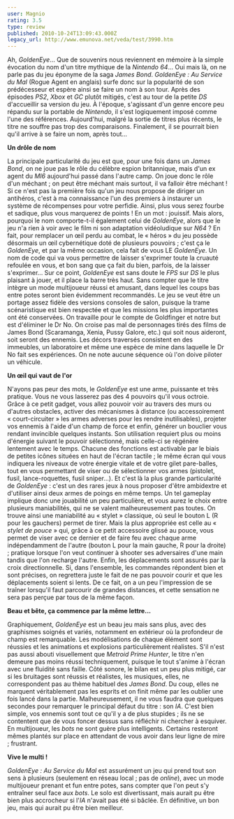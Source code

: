```yaml
---
user: Magnio
rating: 3.5
type: review
published: 2010-10-24T13:09:43.000Z
legacy_url: http://www.emunova.net/veda/test/3990.htm
---
```

Ah, _GoldenEye_... Que de souvenirs nous reviennent en mémoire à la simple évocation du nom d'un titre mythique de la _Nintendo 64_... Oui mais là, on ne parle pas du jeu éponyme de la saga _James Bond_. _GoldenEye : Au Service du Mal_ (Rogue Agent en anglais) surfe donc sur la popularité de son prédécesseur et espère ainsi se faire un nom à son tour. Après des épisodes _PS2_, _Xbox_ et _GC_ plutôt mitigés, c'est au tour de la petite _DS_ d'accueillir sa version du jeu. À l'époque, s'agissant d'un genre encore peu répandu sur la portable de _Nintendo_, il s'est logiquement imposé comme l'une des références. Aujourd'hui, malgré la sortie de titres plus récents, le titre ne souffre pas trop des comparaisons. Finalement, il se pourrait bien qu'il arrive à se faire un nom, après tout...  

   

**Un drôle de nom**  

   

La principale particularité du jeu est que, pour une fois dans un _James Bond_, on ne joue pas le rôle du célèbre espion britannique, mais d'un ex agent du _MI6_ aujourd'hui passé dans l'autre camp. On joue donc le rôle d'un méchant ; on peut être méchant mais surtout, il va falloir être méchant ! Si ce n'est pas la première fois qu'un jeu nous propose de diriger un antihéros, c'est à ma connaissance l'un des premiers à instaurer un système de récompenses pour votre perfidie. Ainsi, plus vous serez fourbe et sadique, plus vous marquerez de points ! En un mot : jouissif. Mais alors, pourquoi le nom comporte-t-il également celui de _GoldenEye_, alors que le jeu n'a rien à voir avec le film ni son adaptation vidéoludique sur _N64_ ? En fait, pour remplacer un œil perdu au combat, le « héros » du jeu possède désormais un œil cybernétique doté de plusieurs pouvoirs ; c'est ça le _GoldenEye_, et par la même occasion, cela fait de vous LE _GoldenEye_. Un nom de code qui va vous permettre de laisser s'exprimer toute la cruauté refoulée en vous, et bon sang que ça fait du bien, parfois, de la laisser s'exprimer... Sur ce point, _GoldenEye_ est sans doute le _FPS_ sur _DS_ le plus plaisant à jouer, et il place la barre très haut. Sans compter que le titre intègre un mode multijoueur réussi et amusant, dans lequel les coups bas entre potes seront bien évidemment recommandés. Le jeu se veut être un portage assez fidèle des versions consoles de salon, puisque la trame scénaristique est bien respectée et que les missions les plus importantes ont été conservées. On travaille pour le compte de Goldfinger et notre but est d'éliminer le Dr No. On croise pas mal de personnages tirés des films de James Bond (Scaramanga, Xenia, Pussy Galore, etc.) qui soit nous aideront, soit seront des ennemis. Les décors traversés consistent en des immeubles, un laboratoire et même une espèce de mine dans laquelle le Dr No fait ses expériences. On ne note aucune séquence où l'on doive piloter un véhicule.  

   

**Un œil qui vaut de l'or**  

   

N'ayons pas peur des mots, le _GoldenEye_ est une arme, puissante et très pratique. Vous ne vous lasserez pas des 4 pouvoirs qu'il vous octroie. Grâce à ce petit gadget, vous allez pouvoir voir au travers des murs ou d'autres obstacles, activer des mécanismes à distance (ou accessoirement « court-circuiter » les armes adverses pour les rendre inutilisables), projeter vos ennemis à l'aide d'un champ de force et enfin, générer un bouclier vous rendant invincible quelques instants. Son utilisation requiert plus ou moins d'énergie suivant le pouvoir sélectionné, mais celle-ci se régénère lentement avec le temps. Chacune des fonctions est activable par le biais de petites icônes situées en haut de l'écran tactile ; le même écran qui vous indiquera les niveaux de votre énergie vitale et de votre gilet pare-balles, tout en vous permettant de viser ou de sélectionner vos armes (pistolet, fusil, lance-roquettes, fusil sniper...). Et c'est là la plus grande particularité de _GoldenEye_ : c'est un des rares jeux à nous proposer d'être ambidextre et d'utiliser ainsi deux armes de poings en même temps. Un tel gameplay implique donc une jouabilité un peu particulière, et vous aurez le choix entre plusieurs maniabilités, qui ne se valent malheureusement pas toutes. On trouve ainsi une maniabilité au « stylet » classique, où seul le bouton L (R pour les gauchers) permet de tirer. Mais la plus appropriée est celle au « _stylet de pouce_ » qui, grâce à ce petit accessoire glissé au pouce, vous permet de viser avec ce dernier et de faire feu avec chaque arme indépendamment de l'autre (bouton L pour la main gauche, R pour la droite) ; pratique lorsque l'on veut continuer à shooter ses adversaires d'une main tandis que l'on recharge l'autre. Enfin, les déplacements sont assurés par la croix directionnelle. Si, dans l'ensemble, les commandes répondent bien et sont précises, on regrettera juste le fait de ne pas pouvoir courir et que les déplacements soient si lents. De ce fait, on a un peu l'impression de se traîner lorsqu'il faut parcourir de grandes distances, et cette sensation ne sera pas perçue par tous de la même façon.  

   

**Beau et bête, ça commence par la même lettre...**  

   

Graphiquement, _GoldenEye_ est un beau jeu mais sans plus, avec des graphismes soignés et variés, notamment en extérieur où la profondeur de champ est remarquable. Les modélisations de chaque élément sont réussies et les animations et explosions particulièrement réalistes. S'il n'est pas aussi abouti visuellement que _Metroid Prime Hunter_, le titre n'en demeure pas moins réussi techniquement, puisque le tout s'anime à l'écran avec une fluidité sans faille. Côté sonore, le bilan est un peu plus mitigé, car si les bruitages sont réussis et réalistes, les musiques, elles, ne correspondent pas au thème habituel des _James Bond_. Du coup, elles ne marquent véritablement pas les esprits et on finit même par les oublier une fois lancé dans la partie. Malheureusement, il ne vous faudra que quelques secondes pour remarquer le principal défaut du titre : son _IA_. C'est bien simple, vos ennemis sont tout ce qu'il y a de plus stupides ; ils ne se contentent que de vous foncer dessus sans réfléchir ni chercher à esquiver. En multijoueur, les _bots_ ne sont guère plus intelligents. Certains resteront mêmes plantés sur place en attendant de vous avoir dans leur ligne de mire ; frustrant.  

   

**Vive le multi !**  

   

_GoldenEye : Au Service du Mal_ est assurément un jeu qui prend tout son sens à plusieurs (seulement en réseau local ; pas de _online_), avec un mode multijoueur prenant et fun entre potes, sans compter que l'on peut s'y entraîner seul face aux _bots_. Le solo est divertissant, mais aurait pu être bien plus accrocheur si l'_IA_ n'avait pas été si bâclée. En définitive, un bon jeu, mais qui aurait pu être bien meilleur.